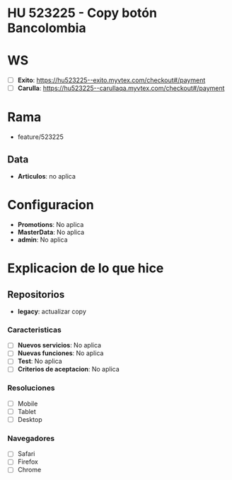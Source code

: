 # HU 523225 - Copy botón Bancolombia

# WS
- [ ] **Exito**: https://hu523225--exito.myvtex.com/checkout#/payment
- [ ] **Carulla**: https://hu523225--carullaqa.myvtex.com/checkout#/payment

# Rama
- feature/523225

## Data
- **Articulos**: no aplica

# Configuracion
- **Promotions**: No aplica
- **MasterData**: No aplica
- **admin**: No aplica

# Explicacion de lo que hice

## Repositorios
- **legacy**: actualizar copy

### Caracteristicas
- [ ] **Nuevos servicios**: No aplica
- [ ] **Nuevas funciones**: No aplica
- [ ] **Test**: No aplica
- [ ] **Criterios de aceptacion**: No aplica

### Resoluciones
- [ ] Mobile
- [ ] Tablet
- [ ] Desktop

### Navegadores
- [ ] Safari
- [ ] Firefox
- [ ] Chrome